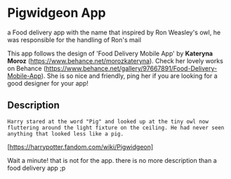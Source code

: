# Pigwidgeon App

a Food delivery app with the name that inspired by Ron Weasley's owl, he was responsible for the handling of Ron's mail

This app follows the design of 'Food Delivery Mobile App' by **Kateryna Moroz** (https://www.behance.net/morozkateryna). Check her lovely works on Behance (https://www.behance.net/gallery/97667891/Food-Delivery-Mobile-App). She is so nice and friendly, ping her if you are looking for a good designer for your app!

## Description

`Harry stared at the word "Pig" and looked up at the tiny owl now fluttering around the light fixture on the ceiling. He had never seen anything that looked less like a pig.`

[https://harrypotter.fandom.com/wiki/Pigwidgeon]

Wait a minute! that is not for the app. there is no more description than a food delivery app ;p

